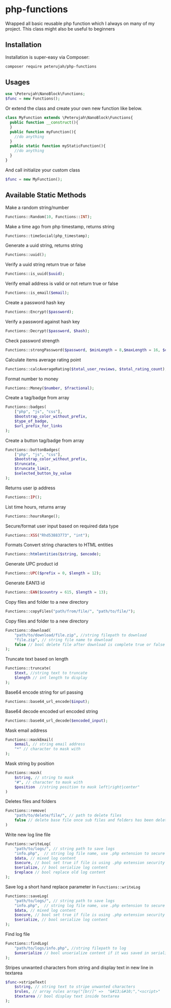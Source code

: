 # php-functions
Wrapped all basic reusable php function which I always on many of my project.
This class might also be useful to beginners


## Installation

Installation is super-easy via Composer:
```md
composer require peterujah/php-functions
```
## Usages

```php 
use \Peterujah\NanoBlock\Functions;
$func = new Functions();
```
Or extend the class and create your own new function like below.
```php
class MyFunction extends \Peterujah\NanoBlock\Functions{
  public function __construct(){
  }
  public function myFunction(){
    //do anything
  }
  public static function myStaticFunction(){
    //do anything
  }
}
```
And call initialize your custom class
```php
$func = new MyFunction();
```

## Available Static Methods

Make a random string/number
```php 
Functions::Random(10, Functions::INT);
```
Make a time ago from php timestamp, returns string
```php 
Functions::timeSocial(php_timestamp);
```
Generate a uuid string, returns string
```php 
Functions::uuid();
```

Verify a uuid string return true or false
```php 
Functions::is_uuid($uuid);
```

Verify email address is valid or not return true or false
```php 
Functions::is_email($email);
```

Create a password hash key
```php 
Functions::Encrypt($password);
```

Verify a password against hash key
```php 
Functions::Decrypt($password, $hash);
```

Check password strength
```php 
Functions::strongPassword($password, $minLength = 8,$maxLength = 16, $complexity=4);
```

Calculate items average rating point
```php 
Functions::calcAverageRating($total_user_reviews, $total_rating_count);
```
Format number to money
```php 
Functions::Money($number, $fractional);
```
Create a tag/badge from array
```php 
Functions::badges(
    ["php", "js", "css"], 
    $bootstrap_color_without_prefix, 
    $type_of_badge, 
    $url_prefix_for_links
);
```

Create a button tag/badge from array
```php 
Functions::buttonBadges(
    ["php", "js", "css"], 
    $bootstrap_color_without_prefix, 
    $truncate, 
    $truncate_limit, 
    $selected_button_by_value
);
```

Returns user ip address
```php 
Functions::IP();
```
List time hours, returns array
```php 
Functions::hoursRange();
```

Secure/format user input based on required data type
```php 
Functions::XSS("Rhd53883773", "int");
```

Formats Convert string characters to HTML entities
```php 
Functions::htmlentities($string, $encode);
```

Generate UPC product id
```php 
Functions::UPC($prefix = 0, $length = 12);
```

Generate EAN13 id
```php 
Functions::EAN($country = 615, $length = 13);
```

Copy files and folder to a new directory
```php 
Functions::copyFiles("path/from/file/", "path/to/file/");
```

Copy files and folder to a new directory
```php 
Functions::download(
    "path/to/download/file.zip", //string filepath to download
    "file.zip", // string file name to download
    false // bool delete file after download is complete true or false
);
```

Truncate text based on length
```php 
Functions::truncate(
    $text, //string text to truncate
    $length // int length to display
);
```

Base64 encode string for url passing
```php 
Functions::base64_url_encode($input);
```
Base64 decode encoded url encoded string
```php 
Functions::base64_url_decode($encoded_input);
```
Mask email address
```php 
Functions::maskEmail(
    $email, // string email address
    "*" // character to mask with
);
```

Mask string by position
```php 
Functions::mask(
    $string, // string to mask
    "#", // character to mask with
    $position  //string position to mask left|right|center"
)
```

Deletes files and folders
```php 
Functions::remove(
    "path/to/delete/file/", // path to delete files
    false // delete base file once sub files and folders has been deleted
) 
```

Write new log line file
```php 
Functions::writeLog(
    "path/to/logs/", // string path to save logs
    "info.php",  // string log file name, use .php extension to secure log file from accessible in browser
    $data, // mixed log content
    $secure, // bool set true if file is using .php extension security method 
    $serialize, // bool serialize log content
    $replace // bool replace old log content
);
```
Save log a short hand replace parameter in `Functions::writeLog`
```php 
Functions::saveLog(
    "path/to/logs/", // string path to save logs
    "info.php",  // string log file name, use .php extension to secure log file from accessible in browser
    $data, // mixed log content
    $secure, // bool set true if file is using .php extension security method 
    $serialize, // bool serialize log content
);
```

Find log file
```php 
Functions::findLog(
    "path/to/logs/info.php", //string filepath to log
    $unserialize // bool unserialize content if it was saved in serialize mode
);
```

Stripes unwanted characters from string and display text in new line in textarea
```php 
$func->stripeText(
    $string, // string text to stripe unwanted characters
    $rules, // array rules array("[br/]" =>  "&#13;&#10;","<script>"    => "oops!",)
    $textarea // bool display text inside textarea
);
```
